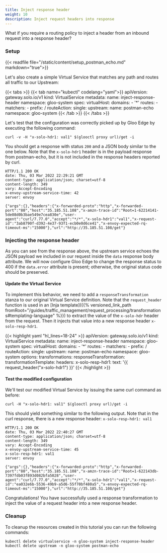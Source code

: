 ```yaml
---
title: Inject response header
weight: 10
description: Inject request headers into response
---
```


What if you require a routing policy to inject a header from an inbound request into a response header?

### Setup
{{< readfile file="/static/content/setup_postman_echo.md" markdown="true">}}

Let's also create a simple Virtual Service that matches any path and routes all traffic to our Upstream:

{{< tabs >}}
{{< tab name="kubectl" codelang="yaml">}}
apiVersion: gateway.solo.io/v1
kind: VirtualService
metadata:
  name: inject-response-header
  namespace: gloo-system
spec:
  virtualHost:
    domains:
    - '*'
    routes:
    - matchers:
       - prefix: /
      routeAction:
        single:
          upstream:
            name: postman-echo
            namespace: gloo-system
{{< /tab >}}
{{< /tabs >}}

Let's test that the configuration was correctly picked up by Gloo Edge by executing the following command:

```shell
curl -v -H "x-solo-hdr1: val1" $(glooctl proxy url)/get -i
```

You should get a response with status `200` and a JSON body similar to the one below. Note that the `x-solo-hdr1` header is in the payload response from postman-echo, but it is not included in the response headers reported by curl.

```
HTTP/1.1 200 OK
date: Thu, 03 Mar 2022 22:29:21 GMT
content-type: application/json; charset=utf-8
content-length: 349
vary: Accept-Encoding
x-envoy-upstream-service-time: 42
server: envoy

{"args":{},"headers":{"x-forwarded-proto":"http","x-forwarded-port":"80","host":"35.185.51.108","x-amzn-trace-id":"Root=1-62214141-5de08d0b3bae549e7cea830e","user-agent":"curl/7.77.0","accept":"*/*","x-solo-hdr1":"val1","x-request-id":"3ab8790f-d392-4e37-93f1-ecb0e0d6ce41","x-envoy-expected-rq-timeout-ms":"15000"},"url":"http://35.185.51.108/get"}
```

### Injecting the response header
As you can see from the response above, the upstream service echoes the JSON payload we included in our request inside the `data` response body attribute. We will now configure Gloo Edge to change the response status to 400 if the `data.error` attribute is present; otherwise, the original status code should be preserved.

#### Update the Virtual Service
To implement this behavior, we need to add a `responseTransformation` stanza to our original Virtual Service definition. Note that the `request_header` function is used in an [Inja template]({{% versioned_link_path fromRoot="/guides/traffic_management/request_processing/transformations#templating-language" %}}) to extract the value of the `x-solo-hdr` header from the request. Then it injects that value into a new response header `x-solo-resp-hdr1`.

{{< highlight yaml "hl_lines=18-24" >}}
apiVersion: gateway.solo.io/v1
kind: VirtualService
metadata:
  name: inject-response-header
  namespace: gloo-system
spec:
  virtualHost:
    domains:
    - '*'
    routes:
    - matchers:
       - prefix: /
      routeAction:
        single:
          upstream:
            name: postman-echo
            namespace: gloo-system
    options:
      transformations:
        responseTransformation:
          transformationTemplate:
            headers:
              x-solo-resp-hdr1:
                text: '{{ request_header("x-solo-hdr1") }}'
{{< /highlight >}}

#### Test the modified configuration
We'll test our modified Virtual Service by issuing the same curl command as before:

```shell
curl -H "x-solo-hdr1: val1" $(glooctl proxy url)/get -i
```

This should yield something similar to the following output. Note that in the curl response, there is a new response header: `x-solo-resp-hdr1: val1`

```
HTTP/1.1 200 OK
date: Thu, 03 Mar 2022 22:40:27 GMT
content-type: application/json; charset=utf-8
content-length: 349
vary: Accept-Encoding
x-envoy-upstream-service-time: 45
x-solo-resp-hdr1: val1
server: envoy

{"args":{},"headers":{"x-forwarded-proto":"http","x-forwarded-port":"80","host":"35.185.51.108","x-amzn-trace-id":"Root=1-622143db-7397fdb03f893d082bfa5028","user-agent":"curl/7.77.0","accept":"*/*","x-solo-hdr1":"val1","x-request-id":"ea032e6b-5536-49b9-a5d6-55f70bf480a5","x-envoy-expected-rq-timeout-ms":"15000"},"url":"http://35.185.51.108/get"}
```

Congratulations! You have successfully used a response transformation to inject the value of a request header into a new response header.

### Cleanup
To cleanup the resources created in this tutorial you can run the following commands:

```shell
kubectl delete virtualservice -n gloo-system inject-response-header
kubectl delete upstream -n gloo-system postman-echo
```